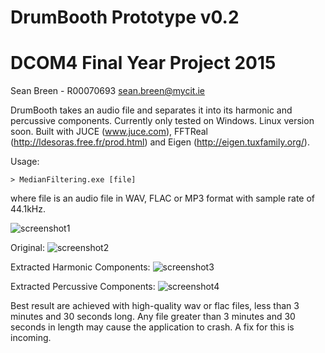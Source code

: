 # DrumBooth Prototype v0.2
# DCOM4 Final Year Project 2015
Sean Breen - R00070693
sean.breen@mycit.ie

DrumBooth takes an audio file and separates it into its harmonic and percussive components.
Currently only tested on Windows. Linux version soon.
Built with JUCE (www.juce.com), FFTReal (http://ldesoras.free.fr/prod.html) and Eigen (http://eigen.tuxfamily.org/).

Usage:

	> MedianFiltering.exe [file]

where file is an audio file in WAV, FLAC or MP3 format with sample rate of 44.1kHz. 

![screenshot1](https://github.com/mangledjambon/drumbooth/blob/master/screenshots/screenshot.JPG "CLI")

Original:
![screenshot2](https://github.com/mangledjambon/drumbooth/blob/master/screenshots/original.JPG "Wave1")

Extracted Harmonic Components:
![screenshot3](https://github.com/mangledjambon/drumbooth/blob/master/screenshots/extracted_harmonic.JPG "Wave2")

Extracted Percussive Components:
![screenshot4](https://github.com/mangledjambon/drumbooth/blob/master/screenshots/extracted_percussive.JPG "wave3")

Best result are achieved with high-quality wav or flac files, less than 3 minutes and 30 seconds long. Any file greater than 3 minutes and 30 seconds in length may cause the application to crash. A fix for this is incoming. 
